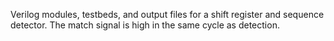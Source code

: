 
Verilog modules, testbeds, and output files for a shift register and sequence detector.  The match signal is high in the same cycle as detection.  
